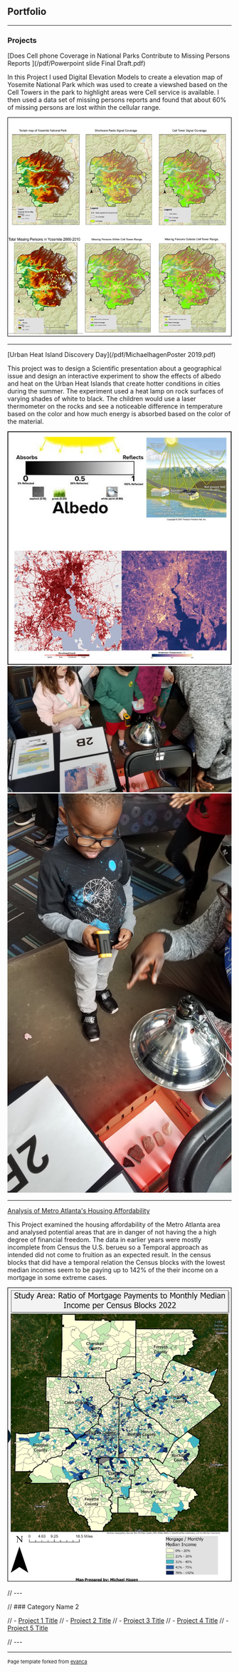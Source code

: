 ## Portfolio

---

### Projects

[Does Cell phone Coverage in National Parks Contribute to Missing Persons Reports ](/pdf/Powerpoint slide Final Draft.pdf)

In this Project I used Digital Elevation Models to create a elevation map of Yosemite National Park which was used to create a viewshed based on the Cell Towers in the park to highlight areas were Cell service is available. I then used a data set of missing persons reports and found that about 60% of missing persons are lost within the cellular range. 

<img src="images/Maps4Cell.jpg"/>  

---

[Urban Heat Island Discovery Day](/pdf/MichaelhagenPoster 2019.pdf)

This project was to design a Scientific presentation about a geographical issue and design an interactive experiment to show the effects of albedo and heat on the Urban Heat Islands that create hotter conditions in cities during the summer. The experiment used a heat lamp on rock surfaces of varying shades of white to black. The children would use a laser thermometer on the rocks and see a noticeable difference in temperature based on the color and how much energy is absorbed based on the color of the material. 

<img src="images/Project2.jpg"/>
<img src="images/20190316_125606.jpg"/> 
<img src="pdf/20190316_133952.jpg"/> 

---

[Analysis of Metro Atlanta's Housing Affordability](https://storymaps.arcgis.com/stories/334cbbcecc704f0a93b367694f5bb06f)

This Project examined the housing affordability of the Metro Atlanta area and analysed potential areas that are in danger of not having the a high degree of financial freedom. The data in earlier years were mostly incomplete from Census the U.S. berueu so a Temporal approach as intended did not come to fruition as an expected result. In the census blocks that did have a temporal relation the Census blocks with the lowest median incomes seem to be paying up to 142% of the their income on a mortgage in some extreme cases.     

<img src="images/Mortgage rates.jpg"/>  

// ---

// ### Category Name 2

// - [Project 1 Title](http://example.com/)
// - [Project 2 Title](http://example.com/)
// - [Project 3 Title](http://example.com/)
// - [Project 4 Title](http://example.com/)
// - [Project 5 Title](http://example.com/)

// ---




---
<p style="font-size:11px">Page template forked from <a href="https://github.com/evanca/quick-portfolio">evanca</a></p>
<!-- Remove above link if you don't want to attibute -->
